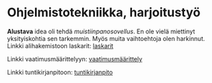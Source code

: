 # Ohjelmistotekniikka, harjoitustyö
**Alustava** idea oli tehdä *muistiinpanosovellus*. En ole vielä miettinyt
yksityiskohtia sen tarkemmin. Myös muita vaihtoehtoja olen harkinnut.
Linkki alihakemistoon laskarit: [laskarit](laskarit)

Linkki vaatimusmäärittelyyn: [vaatimusmäärittely](https://github.com/eampesu/ot-repo/blob/master/dokumentaatio/vaatimusmaarittely.md)

Linkki tuntikirjanpitoon: [tuntikirjanpito](https://github.com/eampesu/ot-repo/blob/master/dokumentaatio/tuntikirjanpito.md)

